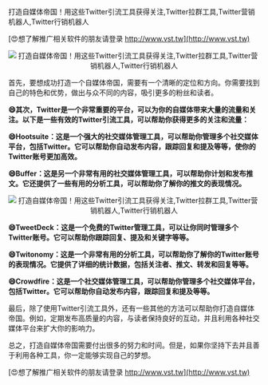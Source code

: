 打造自媒体帝国！用这些Twitter引流工具获得关注,Twitter拉群工具,Twitter营销机器人,Twitter行销机器人

[😍想了解推广相关软件的朋友请登录 http://www.vst.tw](http://www.vst.tw)

 <center><img src="https://vst.tw/MP4/tuiguang/png/1.png" alt="打造自媒体帝国！用这些Twitter引流工具获得关注,Twitter拉群工具,Twitter营销机器人,Twitter行销机器人"></center>

首先，要想成功打造一个自媒体帝国，需要有一个清晰的定位和方向。你需要找到自己的特色和优势，做出与众不同的内容，吸引更多的粉丝和读者。

**😄其次，Twitter是一个非常重要的平台，可以为你的自媒体带来大量的流量和关注。以下是一些有效的Twitter引流工具，可以帮助你获得更多的关注和流量：**

**😄Hootsuite：这是一个强大的社交媒体管理工具，可以帮助你管理多个社交媒体平台，包括Twitter。它可以帮助你自动发布内容，跟踪回复和提及等等，使你的Twitter账号更加高效。**

**😄Buffer：这是另一个非常有用的社交媒体管理工具，可以帮助你计划和发布推文。它还提供了一些有用的分析工具，可以帮助你了解你的推文的表现情况。**

 <center><img src="https://vst.tw/MP4/tuiguang/png/7.png" alt="打造自媒体帝国！用这些Twitter引流工具获得关注,Twitter拉群工具,Twitter营销机器人,Twitter行销机器人"></center>

**😄TweetDeck：这是一个免费的Twitter管理工具，可以让你同时管理多个Twitter账号。它可以帮助你跟踪回复、提及和关键字等等。**

**😄Twitonomy：这是一个非常有用的分析工具，可以帮助你了解你的Twitter账号的表现情况。它提供了详细的统计数据，包括关注者、推文、转发和回复等等。**

**😄Crowdfire：这是一个社交媒体管理工具，可以帮助你管理多个社交媒体平台，包括Twitter。它可以帮助你自动发布内容，跟踪回复和提及等等。**

最后，除了使用Twitter引流工具外，还有一些其他的方法可以帮助你打造自媒体帝国。例如，定期发布高质量的内容，与读者保持良好的互动，并且利用各种社交媒体平台来扩大你的影响力。

总之，打造自媒体帝国需要付出很多的努力和时间。但是，如果你坚持下去并且善于利用各种工具，你一定能够实现自己的梦想。

[😍想了解推广相关软件的朋友请登录 http://www.vst.tw](http://www.vst.tw)



